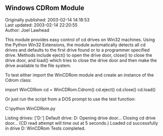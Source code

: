 ## Windows CDRom Module  
Originally published: 2003-02-14 14:18:53  
Last updated: 2003-02-14 22:20:55  
Author: Joel Lawhead  
  
This module provides easy control of cd drives on Win32 machines. Using the Python Win32 Extensions, the module automatically detects all cd drives and defaults to the first drive found or to a programmer specified drive. Methods include eject() to open the drive door, close() to close the drive door, and load() which tries to close the drive door and then make the drive available to the file system.

To test either import the WinCDRom module and create an instance of the Cdrom class:

import WinCDRom
cd = WinCDRom.Cdrom()
cd.eject()
cd.close()
cd.load()

Or just run the script from a DOS prompt to use the test function:

C:\python WinCDRom.py

Listing drives:
['D:']
Default drive: D:
Opening drive door...
Closing cd drive door... (CD read attempt will time out at 5 seconds.)
Loaded cd successfully in drive D:
WinCDRom Tests completed.
